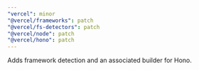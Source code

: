 ```yaml
---
"vercel": minor
"@vercel/frameworks": patch
"@vercel/fs-detectors": patch
"@vercel/node": patch
"@vercel/hono": patch
---
```


Adds framework detection and an associated builder for Hono.
